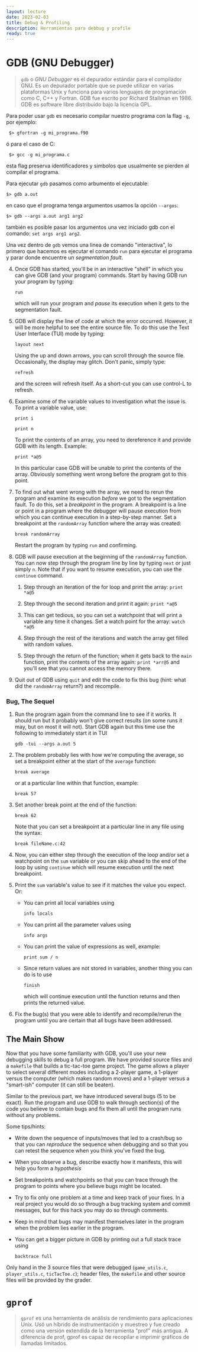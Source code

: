 ```yaml
---
layout: lecture
date: 2023-02-03
title: Debug & Profiling
description: Herramientas para debbug y profile
ready: true
---
```


# GDB (GNU Debugger) 

> `gdb` o *GNU Debugger* es el depurador estándar para el compilador GNU. Es un depurador portable que se puede utilizar en varias plataformas Unix y funciona para varios lenguajes de programación como C, C++ y Fortran. GDB fue escrito por Richard Stallman en 1986. GDB es software libre distribuido bajo la licencia GPL. 


Para poder usar `gdb` es necesario compilar nuestro programa con la flag `-g`, por ejemplo:

```shell
 $> gfortran -g mi_programa.f90
```
ó para el caso de C:
```shell
 $> gcc -g mi_programa.c
```

esta flag preserva identificadores y simbolos que usualmente se pierden al compilar el programa.

Para ejecutar `gdb` pasamos como arbumento el ejecutable:

```shell
$> gdb a.out
```

en caso que el programa tenga argumentos usamos la opción `--argos`:
```shell
$> gdb --args a.out arg1 arg2
```
 también es posible pasar los argumentos una vez iniciado gdb con el comando: `set args arg1 arg2`.

Una vez dentro de `gdb` vemos una linea de comando "interactiva", lo primero que hacemos es ejecutar el comando `run` para ejecutar el programa y parar donde encuentre un *segmentation fault*.

4.  Once GDB has started, you'll be in an interactive "shell" in which
    you can give GDB (and your program) commands. Start by having GDB
    run your program by typing:

    `run`

    which will run your program and *pause* its execution when it gets
    to the segmentation fault.

5.  GDB will display the line of code at which the error occurred.
    However, it will be more helpful to see the entire source file. To
    do this use the Text User Interface (TUI) mode by typing:

    `layout next`

    Using the up and down arrows, you can scroll through the source
    file. Occasionally, the display may glitch. Don't panic, simply
    type:

    `refresh`

    and the screen will refresh itself. As a short-cut you can use
    control-L to refresh.

6.  Examine some of the variable values to investigation what the issue
    is. To print a variable value, use:

    `print i`

    `print n`

    To print the contents of an array, you need to dereference it and
    provide GDB with its length. Example:

    `print *a@5`

    In this particular case GDB will be unable to print the contents of
    the array. Obviously something went wrong before the program got to
    this point.

7.  To find out what went wrong with the array, we need to rerun the
    program and examine its execution *before* we got to the
    segmentation fault. To do this, set a *breakpoint* in the program. A
    breakpoint is a line or point in a program where the debugger will
    pause execution from which you can continue execution in a
    step-by-step manner. Set a breakpoint at the `randomArray`
    function where the array was created:

    `break randomArray`

    Restart the program by typing `run` and confirming.

8.  GDB will pause execution at the beginning of the `randomArray`
    function. You can now step through the program line by line by
    typing `next` or just simply `n`. Note that if you
    want to resume execution, you can use the `continue` command.

    1.  Step through an iteration of the for loop and print the array:
        `print *a@5`

    2.  Step through the second iteration and print it again:
        `print *a@5`

    3.  This can get tedious, so you can set a watchpoint that will
        print a variable any time it changes. Set a watch point for the
        array: `watch *a@5`

    4.  Step through the rest of the iterations and watch the array get
        filled with random values.

    5.  Step through the return of the function; when it gets back to
        the `main` function, print the contents of the array again:
        `print *arr@5` and you'll see that you cannot access the
        memory there.

9.  Quit out of GDB using `quit` and edit the code to fix this
    bug (hint: what did the `randomArray` return?) and recompile.

### Bug, The Sequel

1.  Run the program again from the command line to see if it works. It
    should run but it probably won't give correct results (on some runs
    it may, but on most it will not). Start GDB again but this time use
    the following to immediately start it in TUI

    `gdb -tui --args a.out 5`

2.  The problem probably lies with how we're computing the average, so
    set a breakpoint either at the start of the `average` function:

    `break average`

    or at a particular line within that function, example:

    `break 57`

3.  Set another break point at the end of the function:

    `break 62`

    Note that you can set a breakpoint at a particular line in any file
    using the syntax:

    `break fileName.c:42`

4.  Now, you can either step through the execution of the loop and/or
    set a watchpoint on the `sum` variable or you can skip ahead to
    the end of the loop by using `continue` which will resume
    execution until the next breakpoint.

5.  Print the `sum` variable's value to see if it matches the value
    you expect. Or:

    -   You can print all local variables using

        `info locals`

    -   You can print all the parameter values using

        `info args`

    -   You can print the value of expressions as well, example:

        `print sum / n`

    -   Since return values are not stored in variables, another thing
        you can do is to use

        `finish`

        which will continue execution until the function returns and
        then prints the returned value.

6.  Fix the bug(s) that you were able to identify and recompile/rerun
    the program until you are certain that all bugs have been addressed.

## The Main Show

Now that you have some familiarity with GDB, you'll use your new
debugging skills to debug a full program. We have provided source files
and a `makefile` that builds a tic-tac-toe game project. The game allows a
player to select several different modes including a 2-player game, a
1-player versus the computer (which makes random moves) and a 1-player
versus a "smart-ish" computer (it can still be beaten).

Similar to the previous part, we have introduced several bugs (5 to be
exact). Run the program and use GDB to walk through section(s) of the
code you believe to contain bugs and fix them all until the program runs
without any problems.

Some tips/hints:

-   Write down the sequence of inputs/moves that led to a crash/bug so
    that you can *reproduce* the sequence when debugging and so that you
    can retest the sequence when you think you've fixed the bug.

-   When you observe a bug, describe exactly how it manifests, this will
    help you form a *hypothesis*

-   Set breakpoints and watchpoints so that you can trace through the
    program to points where you believe bugs might be located.

-   Try to fix only one problem at a time and keep track of your fixes.
    In a real project you would do so through a bug tracking system and
    commit messages, but for this hack you may do so through comments.

-   Keep in mind that bugs may manifest themselves later in the program
    when the problem lies earlier in the program.

-   You can get a bigger picture in GDB by printing out a full stack
    trace using

    `backtrace full`

Only hand in the 3 source files that were debugged
(`game_utils.c`, `player_utils.c`, `ticTacToe.c`); header files, the
`makefile` and other source files will be provided by the grader.








# `gprof`

> `gprof` es una herramienta de análisis de rendimiento para aplicaciones Unix. Usó un híbrido de instrumentación y muestreo y fue creado como una versión extendida de la herramienta "prof" más antigua. A diferencia de prof, gprof es capaz de recopilar e imprimir gráficos de llamadas limitados.
